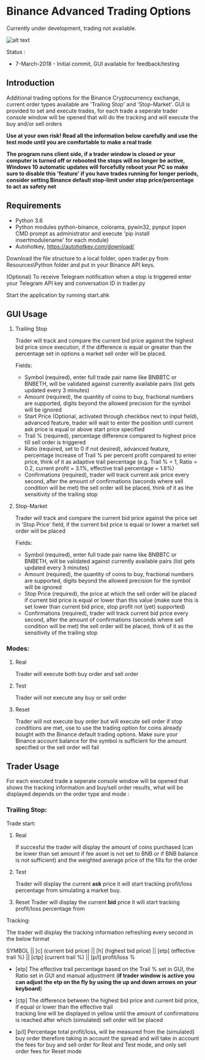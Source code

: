 # Binance Advanced Trading Options #

Currently under development, trading not available.

![alt text](https://i.imgur.com/K8kGKOB.png "GUI")

Status :

* 7-March-2018 - Initial commit, GUI available for feedback/testing

## Introduction ##

Additional trading options for the Binance Cryptocurrency exchange, current order types available are 'Trailing Stop' and 'Stop-Market'. GUI is provided to set and execute trades, for each trade a seperate trader console window will be opened that will do the tracking and will execute the buy and/or sell orders

**Use at your own risk! Read all the information below carefully and use the test mode until you are comfortable to make a real trade**

**The program runs client side, if a trader window is closed or your computer is turned off or rebooted the stops will no longer be active, Windows 10 automatic updates will forcefully reboot your PC so make sure to disable this 'feature' if you have trades running for longer periods, consider setting Binance default stop-limit under stop price/percentage to act as safety net** 

## Requirements ##

* Python 3.6
* Python modules python-binance, colorama, pywin32, pynput (open CMD prompt as administrator and execute 'pip install 
  insertmodulename' for each module)
* Autohotkey, https://autohotkey.com/download/

Download the file structure to a local folder, open trader.py from Resources\Python folder and put in your Binance API keys.

(Optional) To receive Telegram notification when a stop is triggered enter your Telegram API key and conversation ID in trader.py

Start the application by running start.ahk

## GUI Usage ##
1. Trailing Stop

   Trader will track and compare the current bid price against the highest bid price since execution, if the difference is
   equal or greater than the percentage set in options a market sell order will be placed.

   Fields:
   * Symbol (required), enter full trade pair name like BNBBTC or BNBETH, will be validated against currently available pairs 
     (list gets updated every 3 minutes)
   * Amount (required), the quantity of coins to buy, fractional numbers are supported, digits beyond the allowed precision for
     the symbol will be ignored
   * Start Price (Optional, activated through checkbox next to input field), advanced feature, trader will wait to enter the 
     position until current ask price is equal or above start price specified
   * Trail % (required), percentage difference compared to highest price till sell order is triggered
   * Ratio (required, set to 0 if not desired), advanced feature, percentage increase of Trail % per percent profit compared to
     enter price, think of it as adaptive trail percentage (e.g. Trail % = 1, Ratio = 0.2, current profit = 3.1%, effective
     trail percentage = 1.6%)
   * Confirmations (required), trader will track current ask price every second, after the amount of confirmations (seconds 
     where sell condition will be met) the sell order will be placed, think of it as the sensitivity of the trailing stop

2. Stop-Market

   Trader will track and compare the current bid price against the price set in 'Stop Price' field, if the current bid price is
   equal or lower a market sell order will be placed
   
   Fields:
   * Symbol (required), enter full trade pair name like BNBBTC or BNBETH, will be validated against currently available pairs 
     (list gets updated every 3 minutes)
   * Amount (required), the quantity of coins to buy, fractional numbers are supported, digits beyond the allowed precision for
     the symbol will be ignored
   * Stop Price (required), the price at which the sell order will be placed if current bid price is equal or lower than this
     value (make sure this is set lower than current bid price, stop profit not (yet) supported)
   * Confirmations (required), trader will track current bid price every second, after the amount of confirmations (seconds 
     where sell condition will be met) the sell order will be placed, think of it as the sensitivity of the trailing stop
     
### Modes:

1. Real

   Trader will execute both buy order and sell order
2. Test

   Trader will not execute any buy or sell order
3. Reset

   Trader will not execute buy order but will execute sell order if stop conditions are met, use to use the
   trading option for coins already bought with the Binance default trading options. Make sure your Binance account balance for
   the symbol is sufficient for the amount specified or the sell order will fail

## Trader Usage ##

For each executed trade a seperate console window will be opened that shows the tracking information and buy/sell order results, what will be displayed depends on the order type and mode :

### Trailing Stop:

Trade start:

1. Real

   If succesful the trader will display the amount of coins purchased (can be lower than set amount if fee asset is not set to
   BNB or if BNB balance is not sufficient) and the weighted average price of the fills for the order
2. Test

   Trader will display the current **ask** price it will start tracking profit/loss percentage from simulating a market buy.
3. Reset
   Trader will display the current **bid** price it will start tracking profit/loss percentage from
   
Tracking:

The trader will display the tracking information refreshing every second in the below format

SYMBOL || [c] (current bid price) || [h] (highest bid price) || [etp] (effective trail %) || [ctp] (current trail %) || [p/l] profit/loss %

* [etp] The effective trail percentage based on the Trail % set in GUI, the Ratio set in GUI and manual adjustment (**if trader
  window is active you can adjust the etp on the fly by using the up and down arrows on your keyboard**)

* [ctp] The difference between the highest bid price and current bid price, if equal or lower than the effective trail      
  tracking line will be displayed in yellow until the amount of confirmations is reached after which (simulated) sell order will
  be placed
  
* [p/l] Percentage total profit/loss, will be measured from the (simulated) buy order therefore taking in account the spread and 
  will take in account the fees for buy and sell order for Real and Test mode, and only sell order fees for Reset mode
   



